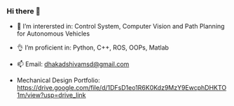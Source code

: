 ### Hi there 👋

<!--
**shivamdhakad/shivamdhakad** is a ✨ _special_ ✨ repository because its `README.md` (this file) appears on your GitHub profile.
- 🌱 I’m currently learning ...
-->
- 🔭 I’m interersted in: Control System, Computer Vision and Path Planning for Autonomous Vehicles
- 👌 I’m proficient in: Python, C++, ROS, OOPs, Matlab
- 📫 Email: dhakadshivamsd@gmail.com

- Mechanical Design Portfolio: https://drive.google.com/file/d/1DFsD1eo1R6K0Kdz9MzY9EwcphDHKTO1m/view?usp=drive_link

